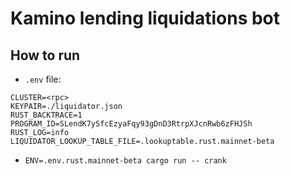 # Kamino lending liquidations bot

## How to run

- `.env` file:

```
CLUSTER=<rpc>
KEYPAIR=./liquidator.json
RUST_BACKTRACE=1
PROGRAM_ID=SLendK7ySfcEzyaFqy93gDnD3RtrpXJcnRwb6zFHJSh
RUST_LOG=info
LIQUIDATOR_LOOKUP_TABLE_FILE=.lookuptable.rust.mainnet-beta
```

- `ENV=.env.rust.mainnet-beta cargo run -- crank`
